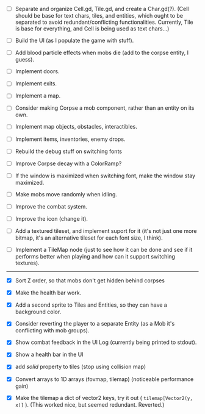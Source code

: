 
- [ ] Separate and organize Cell.gd, Tile.gd, and create a Char.gd(?). (Cell should be base for text chars, tiles, and entities, which ought to be separated to avoid redundant/conflicting functionalities. Currently, Tile is base for everything, and Cell is being used as text chars...)

- [ ] Build the UI (as I populate the game with stuff).

- [ ] Add blood particle effects when mobs die (add to the corpse entity, I guess).
- [ ] Implement doors.
- [ ] Implement exits.
- [ ] Implement a map.
- [ ] Consider making Corpse a mob component, rather than an entity on its own.

- [ ] Implement map objects, obstacles, interactibles.
- [ ] Implement items, inventories, enemy drops.

- [ ] Rebuild the debug stuff on switching fonts
- [ ] Improve Corpse decay with a ColorRamp?

- [ ] If the window is maximized when switching font, make the window stay maximized.
- [ ] Make mobs move randomly when idling.
- [ ] Improve the combat system.
- [ ] Improve the icon (change it).
- [ ] Add a textured tileset, and implement suport for it (it's not just one more bitmap, it's an alternative tileset for each font size, I think).

- [ ] Implement a TileMap node (just to see how it can be done and see if it performs better when playing and how can it support switching textures).

------------------------------------------------------------

- [x] Sort Z order, so that mobs don't get hidden behind corpses
- [x] Make the health bar work.
- [x] Add a second sprite to Tiles and Entities, so they can have a background color.
- [x] Consider reverting the player to a separate Entity (as a Mob it's conflicting with mob groups).

- [x] Show combat feedback in the UI Log (currently being printed to stdout).
- [x] Show a health bar in the UI
- [x] add _solid_ property to tiles (stop using collision map)

- [x] Convert arrays to 1D arrays (fovmap, tilemap) (noticeable performance gain)
- [x] Make the tilemap a dict of vector2 keys, try it out ( `tilemap[Vector2(y, x)]` ). (This worked nice, but seemed redundant. Reverted.)